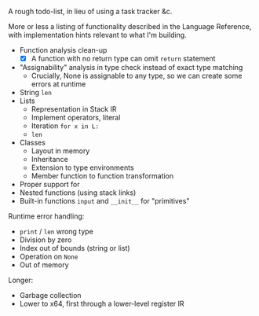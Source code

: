 A rough todo-list, in lieu of using a task tracker &c.

More or less a listing of functionality described in the Language Reference, with implementation hints relevant to what I'm building.

- Function analysis clean-up
    - [x] A function with no return type can omit `return` statement
- "Assignability" analysis in type check instead of exact type matching
    - Crucially, None is assignable to any type, so we can create some errors at runtime
- String `len`
- Lists
    - Representation in Stack IR
    - Implement operators, literal
    - Iteration `for x in L:`
    - `len`
- Classes
    - Layout in memory
    - Inheritance
    - Extension to type environments
    - Member function to function transformation
- Proper support for 
- Nested functions (using stack links)
- Built-in functions `input` and `__init__` for "primitives"

Runtime error handling:

- `print` / `len` wrong type
- Division by zero
- Index out of bounds (string or list)
- Operation on `None`
- Out of memory 

Longer:

- Garbage collection
- Lower to x64, first through a lower-level register IR


